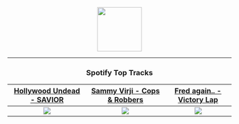 <p align="center">
  <a href="https://www.tobiasmichael.de">
    <img src="https://tobiasmichael.de/assets/logo.gif" width="100" height="100"/>
  </a>
</p>

---

<h3 align="center">Spotify Top Tracks</h3>

[Hollywood Undead - SAVIOR](https://open.spotify.com/track/2vzJUdxQx6cp9VbtqkjPm7)|[Sammy Virji - Cops & Robbers](https://open.spotify.com/track/5pa2ZyJ3dIEmxRDW74msQi)|[Fred again.. - Victory Lap](https://open.spotify.com/track/1lbNgoJ5iMrMluCyhI4OQP)
:---:|:----:|:----:
<img src="https://i.scdn.co/image/ab67616d00001e02807d7f425d68eb7d94493f93"/>|<img src="https://i.scdn.co/image/ab67616d00001e02d2877b73fac2b3f1a19f1375"/>|<img src="https://i.scdn.co/image/ab67616d00001e02ed96e511d87235ac3e767382"/>